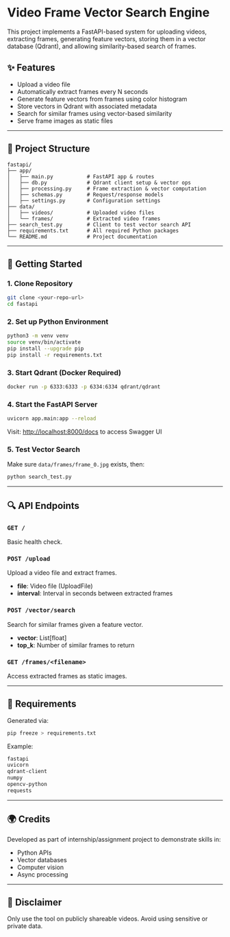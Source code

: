 # Video Frame Vector Search Engine

This project implements a FastAPI-based system for uploading videos, extracting frames, generating feature vectors, storing them in a vector database (Qdrant), and allowing similarity-based search of frames.

## ✨ Features

- Upload a video file
- Automatically extract frames every N seconds
- Generate feature vectors from frames using color histogram
- Store vectors in Qdrant with associated metadata
- Search for similar frames using vector-based similarity
- Serve frame images as static files

---

## 📂 Project Structure

```
fastapi/
├── app/
│   ├── main.py           # FastAPI app & routes
│   ├── db.py             # Qdrant client setup & vector ops
│   ├── processing.py     # Frame extraction & vector computation
│   ├── schemas.py        # Request/response models
│   ├── settings.py       # Configuration settings
├── data/
│   ├── videos/           # Uploaded video files
│   └── frames/           # Extracted video frames
├── search_test.py        # Client to test vector search API
├── requirements.txt      # All required Python packages
└── README.md             # Project documentation
```

---

## 🚀 Getting Started

### 1. Clone Repository

```bash
git clone <your-repo-url>
cd fastapi
```

### 2. Set up Python Environment

```bash
python3 -m venv venv
source venv/bin/activate
pip install --upgrade pip
pip install -r requirements.txt
```

### 3. Start Qdrant (Docker Required)

```bash
docker run -p 6333:6333 -p 6334:6334 qdrant/qdrant
```

### 4. Start the FastAPI Server

```bash
uvicorn app.main:app --reload
```

Visit: [http://localhost:8000/docs](http://localhost:8000/docs) to access Swagger UI

### 5. Test Vector Search

Make sure `data/frames/frame_0.jpg` exists, then:

```bash
python search_test.py
```

---

## 🔍 API Endpoints

### `GET /`

Basic health check.

### `POST /upload`

Upload a video file and extract frames.

- **file**: Video file (UploadFile)
- **interval**: Interval in seconds between extracted frames

### `POST /vector/search`

Search for similar frames given a feature vector.

- **vector**: List[float]
- **top\_k**: Number of similar frames to return

### `GET /frames/<filename>`

Access extracted frames as static images.

---

## 📄 Requirements

Generated via:

```bash
pip freeze > requirements.txt
```

Example:

```txt
fastapi
uvicorn
qdrant-client
numpy
opencv-python
requests
```

---

## 🌍 Credits

Developed as part of internship/assignment project to demonstrate skills in:

- Python APIs
- Vector databases
- Computer vision
- Async processing

---

## 🚫 Disclaimer

Only use the tool on publicly shareable videos. Avoid using sensitive or private data.

